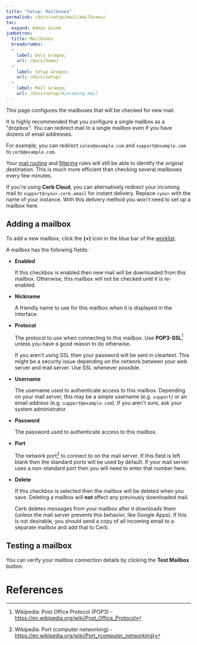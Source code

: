 ```yaml
---
title: "Setup: Mailboxes"
permalink: /docs/setup/mail/mailboxes/
toc:
  expand: Admin Guide
jumbotron:
  title: Mailboxes
  breadcrumbs:
  - 
    label: Docs &raquo;
    url: /docs/home/
  - 
    label: Setup &raquo;
    url: /docs/setup/
  - 
    label: Mail &raquo;
    url: /docs/setup/#incoming-mail
---
```


This page configures the mailboxes that will be checked for new mail.

It is highly recommended that you configure a single mailbox as a "dropbox".  You can redirect mail to a single mailbox even if you have dozens of email addresses.

For example, you can redirect `sales@example.com` and `support@example.com` to `cerb@example.com`.

Your <a href="/docs/setup/mail/routing/">mail routing</a> and <a href="/docs/setup/mail/filtering/">filtering</a> rules will still be able to identify the original destination.  This is much more efficient than checking several mailboxes every few minutes.

<div class="cerb-box note">
	<p>If you're using <b>Cerb Cloud</b>, you can alternatively redirect your incoming mail to <code>support@&lt;you&gt;.cerb.email</code> for instant delivery. Replace <code>&lt;you&gt;</code> with the name of your instance. With this delivery method you won't need to set up a mailbox here.</p>
</div>

## Adding a mailbox

To add a new mailbox, click the **(+)** icon in the blue bar of the [worklist](/docs/worklists/).

A mailbox has the following fields:

- **Enabled**
	
	If this checkbox is enabled then new mail will be downloaded from this mailbox.  Otherwise, this mailbox will not be checked until it is re-enabled.
	
- **Nickname**
	
	A friendly name to use for this mailbox when it is displayed in the interface.
	
- **Protocol**
	
	The protocol to use when connecting to this mailbox.  Use **POP3-SSL**[^pop3] unless you have a good reason to do otherwise.
	
	<div class="cerb-box warning">
		<p>If you aren't using SSL then your password will be sent in cleartext.  This might be a security issue depending on the network between your web server and mail server.  Use SSL whenever possible.</p>
	</div>
	
- **Username**
	
	The username used to authenticate access to this mailbox.  Depending on your mail server, this may be a simple username (e.g. `support`) or an email address (e.g. `support@example.com`).  If you aren't sure, ask your system administrator.
	
- **Password**
	
	The password used to authenticate access to this mailbox.
	
- **Port**
	
	The network port[^port] to connect to on the mail server.  If this field is left blank then the standard ports will be used by default.  If your mail server uses a non-standard port then you will need to enter that number here.
	
- **Delete**
	
	If this checkbox is selected then the mailbox will be deleted when you save.  Deleting a mailbox will **not** affect any previously downloaded mail.

	<div class="cerb-box warning">
		<p>Cerb deletes messages from your mailbox after it downloads them (unless the mail server prevents this behavior, like Google Apps). If this is not desirable, you should send a copy of all incoming email to a separate mailbox and add that to Cerb.</p>
	</div>

## Testing a mailbox

You can verify your mailbox connection details by clicking the **Test Mailbox** button.


# References

[^pop3]: Wikipedia: Post Office Protocol (POP3) - <https://en.wikipedia.org/wiki/Post_Office_Protocol>
[^port]: Wikipedia: Port (computer networking) - <https://en.wikipedia.org/wiki/Port_(computer_networking)>